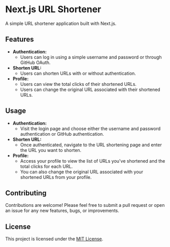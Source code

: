 # Next.js URL Shortener

A simple URL shortener application built with Next.js.

## Features

- **Authentication:**
  - Users can log in using a simple username and password or through GitHub OAuth.
- **Shorten URL:**
  - Users can shorten URLs with or without authentication.
- **Profile:**
  - Users can view the total clicks of their shortened URLs.
  - Users can change the original URL associated with their shortened URLs.

## Usage

- **Authentication:**
  - Visit the login page and choose either the username and password authentication or GitHub authentication.
- **Shorten URL:**
  - Once authenticated, navigate to the URL shortening page and enter the URL you want to shorten.
- **Profile:**
  - Access your profile to view the list of URLs you've shortened and the total clicks for each URL.
  - You can also change the original URL associated with your shortened URLs from your profile.

## Contributing

Contributions are welcome! Please feel free to submit a pull request or open an issue for any new features, bugs, or improvements.

## License

This project is licensed under the [MIT License](LICENSE).
